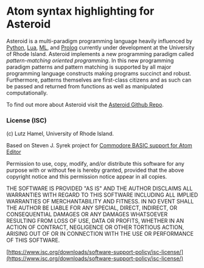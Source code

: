 # Atom syntax highlighting for Asteroid

Asteroid is a multi-paradigm programming language heavily influenced by [Python](https://www.python.org), [Lua](http://www.lua.org), [ML](https://www.smlnj.org), and [Prolog](http://www.swi-prolog.org) currently under development at the University of Rhode Island.  Asteroid implements a new programming paradigm called *pattern-matching oriented programming*.  In this new programming paradigm patterns and pattern matching is supported by all major programming language constructs making programs succinct and robust.  Furthermore, patterns themselves are first-class citizens and as such can be passed and returned from functions as well as manipulated computationally.

To find out more about Asteroid visit the [Asteroid Github Repo](https://github.com/lutzhamel/asteroid).

### License (ISC)

(c) Lutz Hamel, University of Rhode Island.

Based on Steven J. Syrek project for [Commodore BASIC support for Atom Editor](https://atom.io/packages/language-cbmbasic)

Permission to use, copy, modify, and/or distribute this software for any purpose
with or without fee is hereby granted, provided that the above copyright notice
and this permission notice appear in all copies.

THE SOFTWARE IS PROVIDED "AS IS" AND THE AUTHOR DISCLAIMS ALL WARRANTIES WITH
REGARD TO THIS SOFTWARE INCLUDING ALL IMPLIED WARRANTIES OF MERCHANTABILITY AND
FITNESS. IN NO EVENT SHALL THE AUTHOR BE LIABLE FOR ANY SPECIAL, DIRECT,
INDIRECT, OR CONSEQUENTIAL DAMAGES OR ANY DAMAGES WHATSOEVER RESULTING FROM LOSS
OF USE, DATA OR PROFITS, WHETHER IN AN ACTION OF CONTRACT, NEGLIGENCE OR OTHER
TORTIOUS ACTION, ARISING OUT OF OR IN CONNECTION WITH THE USE OR PERFORMANCE OF
THIS SOFTWARE.

[https://www.isc.org/downloads/software-support-policy/isc-license/](https://www.isc.org/downloads/software-support-policy/isc-license/)
